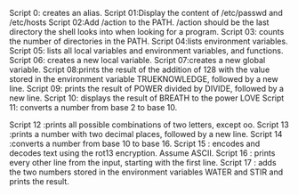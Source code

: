 Script 0:  creates an alias.
Script 01:Display the content of /etc/passwd and /etc/hosts
Script 02:Add /action to the PATH. /action should be the last directory the shell looks into when looking for a program.
Script 03: counts the number of directories in the PATH.
Script 04:lists environment variables.
Script 05: lists all local variables and environment variables, and functions.
Script 06: creates a new local variable.
Script 07:creates a new global variable.
Script 08:prints the result of the addition of 128 with the value stored in the environment variable TRUEKNOWLEDGE, followed by a new line.
Script 09: prints the result of POWER divided by DIVIDE, followed by a new line.
Script 10: displays the result of BREATH to the power LOVE
Script 11: converts a number from base 2 to base 10.

Script 12 :prints all possible combinations of two letters, except oo.
Script 13 :prints a number with two decimal places, followed by a new line.
Script 14 :converts a number from base 10 to base 16.
Script 15 : encodes and decodes text using the rot13 encryption. Assume ASCII.
Script 16 : prints every other line from the input, starting with the first line.
Script 17 : adds the two numbers stored in the environment variables WATER and STIR and prints the result.
